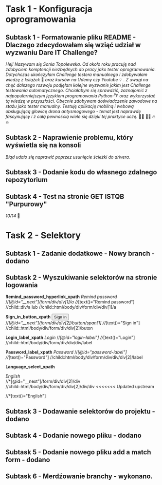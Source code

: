 # **Task 1 - Konfiguracja oprogramowania** 
## Subtask 1 - Formatowanie pliku README - Dlaczego zdecydowałam się wziąć udział w wyzwaniu Dare IT Challenge?
*Hej! Nazywam się Sonia Topolewska. Od około roku pracuję nad zdobyciem komptencji niezbędnych do pracy jako tester oprogramowania. Dotychczas ukończyłam Challenge testera manualnego i zdobywałam wiedzę z książek* :closed_book: *oraz kursów na Udemy czy Youtube* :bulb: *. Z uwagi na chęć dalszego rozwoju podjęłam kolejne wyzwanie jakim jest Challenge testowania automatycznego. Chciałabym się sprawdzić, zaznajomić z najpopularniejszym językiem programowania Python <code><img width="15" src="https://user-images.githubusercontent.com/25181517/183423507-c056a6f9-1ba8-4312-a350-19bcbc5a8697.png" alt="Python" title="Python"/></code> oraz wykorzystać tą wiedzę w przyszłości. Obecnie zdobywam doświadczenie zawodowe na stażu jako tester manualny. Testuję aplikację mobilną i webową obsługującą głowicę drona antysmogowego - temat jest naprawdę fascynujący i z całą pewnością wiele się dzięki tej praktyce uczę.* :rocket::rocket: :muscle::muscle: :fire: :fire:
## Subtask 2 - Naprawienie problemu, który wyświetla się na konsoli 
*Błąd udało się naprawić poprzez usunięcie ścieżki do drivera.* 
## Subtask 3 - Dodanie kodu do własnego zdalnego repozytorium 
## Subtask 4 - Test na stronie GET ISTQB "Purpurowy"
*10/14* :muscle:

# **Task 2 - Selektory** 
## Subtask 1 - Zadanie dodatkowe - Nowy branch - dodano
## Subtask 2 - Wyszukiwanie selektorów na stronie logowania
**Remind_password_hyperlink_xpath**
*<a class="MuiTypography-root MuiLink-root MuiLink-underlineHover jss4 MuiTypography-colorPrimary" tabindex="-1">Remind password</a>*
//*[@id="__next"]/form/div/div[1]/a
//*[text()="Remind password"]
//child::div/a lub //child::html/body/div/form/div/div[1]/a

**Sign_in_button_xpath**
*<button class="MuiButtonBase-root MuiButton-root MuiButton-contained jss5 MuiButton-containedPrimary" tabindex="0" type="submit"><span class="MuiButton-label">Sign in</span><span class="MuiTouchRipple-root"></span></button>*
//*[@id="__next"]/form/div/div[2]/button/span[1]
//*[text()="Sign in"]
//child::html/body/div/form/div/div[2]/buton

**Login_label_xpath**
*<label class="MuiFormLabel-root MuiInputLabel-root MuiInputLabel-formControl MuiInputLabel-animated" data-shrink="false" for="login" id="login-label">Login</label>*
//*[@id="login-label"]
//*[text()="Login"]
//child::html/body/div/form/div/div/div/label

**Password_label_xpath**
*<label class="MuiFormLabel-root MuiInputLabel-root MuiInputLabel-formControl MuiInputLabel-animated MuiInputLabel-shrink MuiFormLabel-filled" data-shrink="true" for="password" id="password-label">Password</label>*
//*[@id="password-label"]
//*[text()="Password"]
//child::html/body/div/form/div/div/div[2]/label

**Language_select_xpath**
*<div class="MuiInputBase-root MuiInput-root MuiInput-underline jss6"><div class="MuiSelect-root MuiSelect-select MuiSelect-selectMenu MuiInputBase-input MuiInput-input" tabindex="0" role="button" aria-haspopup="listbox">English</div>*
//*[@id="__next"]/form/div/div[2]/div
//child::html/body/div/form/div/div[2]/div/div
<<<<<<< Updated upstream

//*[text()="English"]

## Subtask 3 - Dodawanie selektorów do projektu - dodano
## Subtask 4 - Dodanie nowego pliku - dodano
## Subtask 5 - Dodanie nowego pliku add a match form - dodano
## Subtask 6 - Merdźowanie branchy - wykonano.


